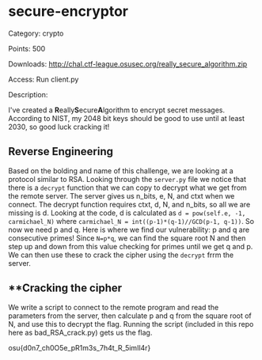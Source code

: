 # **secure-encryptor**

Category: crypto

Points: 500

Downloads: http://chal.ctf-league.osusec.org/really_secure_algorithm.zip

Access: Run client.py

Description:

I've created a **R**eally**S**ecure**A**lgorithm to encrypt secret messages. According to NIST, my 2048 bit keys should be good to use until at least 2030, so good luck cracking it!

## **Reverse Engineering**

Based on the bolding and name of this challenge, we are looking at a protocol similar to RSA. Looking through the `server.py` file we notice that there is a `decrypt` function that we can copy to decrypt what we get from the remote server. The server gives us n_bits, e, N, and ctxt when we connect. The decrypt function requires ctxt, d, N, and n_bits, so all we are missing is d. Looking at the code, d is calculated as `d = pow(self.e, -1, carmichael_N)` where `carmichael_N = int((p-1)*(q-1)//GCD(p-1, q-1))`. So now we need p and q. Here is where we find our vulnerability: p and q are consecutive primes! Since `N=p*q`, we can find the square root N and then step up and down from this value checking for primes until we get q and p. We can then use these to crack the cipher using the `decrypt` frrm the server.

## **Cracking the cipher

We write a script to connect to the remote program and read the parameters from the server, then calculate p and q from the square root of N, and use this to decrypt the flag. Running the script (included in this repo here as bad_RSA_crack.py) gets us the flag.

osu{d0n7_ch0O5e_pR1m3s_7h4t_R_5imIl4r}